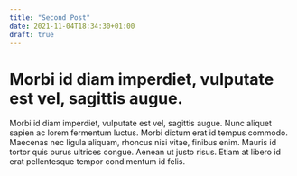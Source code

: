```yaml
---
title: "Second Post"
date: 2021-11-04T18:34:30+01:00
draft: true
---
```


# Morbi id diam imperdiet, vulputate est vel, sagittis augue.

Morbi id diam imperdiet, vulputate est vel, sagittis augue. Nunc aliquet sapien ac lorem fermentum luctus. Morbi dictum erat id tempus commodo. Maecenas nec ligula aliquam, rhoncus nisi vitae, finibus enim. Mauris id tortor quis purus ultrices congue. Aenean ut justo risus. Etiam at libero id erat pellentesque tempor condimentum id felis.